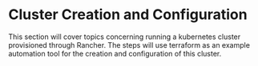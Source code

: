 # Cluster Creation and Configuration

This section will cover topics concerning running a kubernetes cluster provisioned through Rancher.  The steps will use terraform as an example automation tool for the creation and configuration of this cluster.
